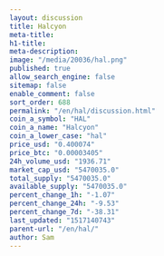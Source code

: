 ```yaml
---
layout: discussion
title: Halcyon
meta-title: 
h1-title: 
meta-description: 
image: "/media/20036/hal.png"
published: true
allow_search_engine: false
sitemap: false
enable_comment: false
sort_order: 688
permalink: "/en/hal/discussion.html"
coin_a_symbol: "HAL"
coin_a_name: "Halcyon"
coin_a_lower_case: "hal"
price_usd: "0.400074"
price_btc: "0.00003405"
24h_volume_usd: "1936.71"
market_cap_usd: "5470035.0"
total_supply: "5470035.0"
available_supply: "5470035.0"
percent_change_1h: "-1.07"
percent_change_24h: "-9.53"
percent_change_7d: "-38.31"
last_updated: "1517140743"
parent-url: "/en/hal/"
author: Sam
---
```


